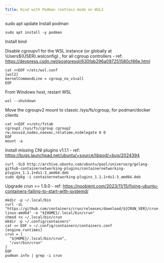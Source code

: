 ```yaml
---
Title: Kind with Podman rootless mode on WSL2
---
```


sudo apt update
Install podman
```shell
sudo apt install -y podman
```
Install kind

Disable cgroupv1 for the WSL instance (or globally at \Users\${USER}\.wslconfig) , for all cgroup controllers - ref: https://devpress.csdn.net/postgresql/630fab296a097251580cf46e.html

```shell
cat <<EOF >/etc/wsl.conf
[wsl2]
kernelCommandLine = cgroup_no_v1=all
EOF
```

From Windows host, restart WSL
```shell
wsl --shutdown
```

Move the cgroupv2 mount to classic /sys/fs/cgroup, for podman/docker clients
```shell
cat <<EOF >>/etc/fstab
cgroup2 /sys/fs/cgroup cgroup2 rw,nosuid,nodev,noexec,relatime,nsdelegate 0 0
EOF
mount -a
```

Install missing CNI plugins v1.1.1 - ref: https://bugs.launchpad.net/ubuntu/+source/libpod/+bug/2024394
```
curl -SLO http://archive.ubuntu.com/ubuntu/pool/universe/g/golang-github-containernetworking-plugins/containernetworking-plugins_1.1.1+ds1-3_amd64.deb
sudo dpkg -i containernetworking-plugins_1.1.1+ds1-3_amd64.deb
```

Upgrade crun >= 1.9.0 - ref: https://noobient.com/2023/11/15/fixing-ubuntu-containers-failing-to-start-with-systemd/
```shell
mkdir -p ~/.local/bin
curl -sL "https://github.com/containers/crun/releases/download/${CRUN_VER}/crun-${CRUN_VER}-linux-amd64" -o "${HOME}/.local/bin/crun"
chmod +x ~/.local/bin/crun
mkdir -p ~/.config/containers"
cat << EOF > ~/.config/containers/containers.conf
[engine.runtimes]
crun = [
  "${HOME}/.local/bin/crun",
  "/usr/bin/crun"
]
EOF
podman info | grep -i crun
```
